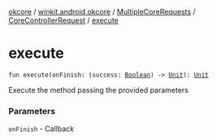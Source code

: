[okcore](../../../index.md) / [winkit.android.okcore](../../index.md) / [MultipleCoreRequests](../index.md) / [CoreControllerRequest](index.md) / [execute](./execute.md)

# execute

`fun execute(onFinish: (success: `[`Boolean`](https://kotlinlang.org/api/latest/jvm/stdlib/kotlin/-boolean/index.html)`) -> `[`Unit`](https://kotlinlang.org/api/latest/jvm/stdlib/kotlin/-unit/index.html)`): `[`Unit`](https://kotlinlang.org/api/latest/jvm/stdlib/kotlin/-unit/index.html)

Execute the method passing the provided parameters

### Parameters

`onFinish` - Callback